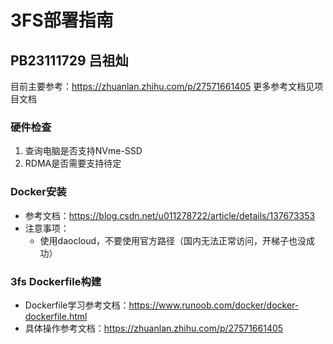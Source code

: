 # 3FS部署指南
## PB23111729 吕祖灿

目前主要参考：https://zhuanlan.zhihu.com/p/27571661405
更多参考文档见项目文档

### 硬件检查
1. 查询电脑是否支持NVme-SSD
2. RDMA是否需要支持待定

### Docker安装
+ 参考文档：https://blog.csdn.net/u011278722/article/details/137673353
+ 注意事项：
  + 使用daocloud，不要使用官方路径（国内无法正常访问，开梯子也没成功）

### 3fs Dockerfile构建
+ Dockerfile学习参考文档：https://www.runoob.com/docker/docker-dockerfile.html
+ 具体操作参考文档：https://zhuanlan.zhihu.com/p/27571661405
